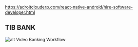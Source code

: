 https://adroitclouderp.com/react-native-android/hire-software-developer.html 

## TIB BANK
![alt Video Banking Workflow](https://adroitclouderp.com/react-native-android/image/react-native-Video-call-document-scan.jpg)


 
